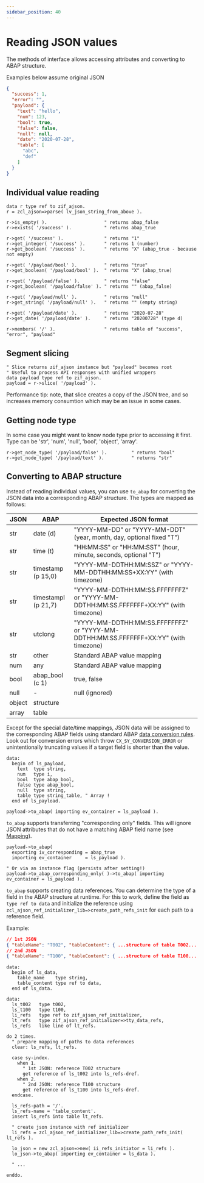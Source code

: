 ```yaml
---
sidebar_position: 40
---
```


# Reading JSON values

The methods of interface allows accessing attributes and converting to ABAP structure.

Examples below assume original JSON
```json
{
  "success": 1,
  "error": "",
  "payload": {
    "text": "hello",
    "num": 123,
    "bool": true,
    "false": false,
    "null": null,
    "date": "2020-07-28",
    "table": [
      "abc",
      "def"
    ]
  }
}
```

## Individual value reading

```abap
data r type ref to zif_ajson.
r = zcl_ajson=>parse( lv_json_string_from_above ).

r->is_empty( ).                     " returns abap_false
r->exists( '/success' ).            " returns abap_true

r->get( '/success' ).               " returns "1"
r->get_integer( '/success' ).       " returns 1 (number)
r->get_boolean( '/success' ).       " returns "X" (abap_true - because not empty)

r->get( '/payload/bool' ).          " returns "true"
r->get_boolean( '/payload/bool' ).  " returns "X" (abap_true)

r->get( '/payload/false' ).         " returns "false"
r->get_boolean( '/payload/false' ). " returns "" (abap_false)

r->get( '/payload/null' ).          " returns "null"
r->get_string( '/payload/null' ).   " returns "" (empty string)

r->get( '/payload/date' ).          " returns "2020-07-28"
r->get_date( '/payload/date' ).     " returns "20200728" (type d)

r->members( '/' ).                  " returns table of "success", "error", "payload"
```

## Segment slicing

```abap
" Slice returns zif_ajson instance but "payload" becomes root
" Useful to process API responses with unified wrappers
data payload type ref to zif_ajson.
payload = r->slice( '/payload' ). 
```

Performance tip: note, that slice creates a copy of the JSON tree, and so increases memory consumtion which may be an issue in some cases.

## Getting node type

In some case you might want to know node type prior to accessing it first. Type can be 'str', 'num', 'null', 'bool', 'object', 'array'.

```abap
r->get_node_type( '/payload/false' ).         " returns "bool"
r->get_node_type( '/payload/text' ).          " returns "str"
```

## Converting to ABAP structure

Instead of reading individual values, you can use `to_abap` for converting the JSON data into a corresponding ABAP structure. The types are mapped as follows:

| JSON     | ABAP                | Expected JSON format |
|----------|---------------------|----------------------|
| str      | date (d)            | "YYYY-MM-DD" or "YYYY-MM-DDT" (year, month, day, optional fixed "T")  |
| str      | time (t)            | "HH:MM:SS" or "HH:MM:SST" (hour, minute, seconds, optional "T")       |
| str      | timestamp (p 15,0)  | "YYYY-MM-DDTHH:MM:SSZ" or "YYYY-MM-DDTHH:MM:SS+XX:YY" (with timezone) |
| str      | timestampl (p 21,7) | "YYYY-MM-DDTHH:MM:SS.FFFFFFFZ" or "YYYY-MM-DDTHH:MM:SS.FFFFFFF+XX:YY" (with timezone) |
| str      | utclong             | "YYYY-MM-DDTHH:MM:SS.FFFFFFFZ" or "YYYY-MM-DDTHH:MM:SS.FFFFFFF+XX:YY" (with timezone) |
| str      | other               | Standard ABAP value mapping | 
| num      | any                 | Standard ABAP value mapping |
| bool     | abap_bool (c 1)     | true, false                 |
| null     | -                   | null (ignored)              |
| object   | structure           |                             |
| array    | table               |                             |

Except for the special date/time mappings, JSON data will be assigned to the corresponding ABAP fields using standard ABAP [data conversion rules](https://help.sap.com/doc/abapdocu_latest_index_htm/latest/en-US/index.htm?file=abenconversion_elementary.htm). Look out for conversion errors which throw `CX_SY_CONVERSION_ERROR` or unintentionally truncating values if a target field is shorter than the value.


```abap
data:
  begin of ls_payload,
    text  type string,
    num   type i,
    bool  type abap_bool,
    false type abap_bool,
    null  type string,
    table type string_table, " Array !
  end of ls_payload.

payload->to_abap( importing ev_container = ls_payload ).
```

`to_abap` supports transferring "corresponding only" fields. This will ignore JSON attributes that do not have a matching ABAP field name (see [Mapping](`70-mapping`)).

```abap
payload->to_abap( 
  exporting iv_corresponding = abap_true
  importing ev_container     = ls_payload ).

" Or via an instance flag (persists after setting!)
payload->to_abap_corresponding_only( )->to_abap( importing ev_container = ls_payload ).
```

`to_abap` supports creating data references. You can determine the type of a field in the ABAP structure at runtime. For this to work, define the field as `type ref to data` and initialize the reference using `zcl_ajson_ref_initializer_lib=>create_path_refs_init` for each path to a reference field. 

Example:

```json
// 1st JSON
{ "tableName": "T002", "tableContent": { ...structure of table T002... } }
// 2nd JSON
{ "tableName": "T100", "tableContent": { ...structure of table T100... } }
```

```abap
data:
  begin of ls_data,
    table_name    type string,
    table_content type ref to data,
  end of ls_data.

data:
  ls_t002   type t002,
  ls_t100   type t100,
  li_refs   type ref to zif_ajson_ref_initializer,
  lt_refs   type zif_ajson_ref_initializer=>tty_data_refs,
  ls_refs   like line of lt_refs.

do 2 times.
  " prepare mapping of paths to data references
  clear: ls_refs, lt_refs.

  case sy-index.
    when 1.
      " 1st JSON: reference T002 structure
      get reference of ls_t002 into ls_refs-dref.
    when 2.
      " 2nd JSON: reference T100 structure
      get reference of ls_t100 into ls_refs-dref.
  endcase.

  ls_refs-path = '/'.
  ls_refs-name = 'table_content'.
  insert ls_refs into table lt_refs.

  " create json instance with ref initializer
  li_refs = zcl_ajson_ref_initializer_lib=>create_path_refs_init( lt_refs ).

  lo_json = new zcl_ajson=>new( ii_refs_initiator = li_refs ).
  lo_json->to_abap( importing ev_container = ls_data ).

  " ...

enddo.
```